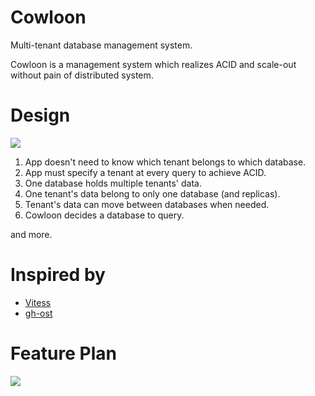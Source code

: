 # Cowloon

Multi-tenant database management system.

Cowloon is a management system which realizes ACID and scale-out without pain of distributed system.

# Design
<img src="https://github.com/mrasu/Cowloon/raw/master/docs/images/design.jpeg">

1. App doesn't need to know which tenant belongs to which database.
2. App must specify a tenant at every query to achieve ACID.
3. One database holds multiple tenants' data.
4. One tenant's data belong to only one database (and replicas).
5. Tenant's data can move between databases when needed.
6. Cowloon decides a database to query. 

and more.

# Inspired by

* [Vitess](https://github.com/vitessio/vitess)
* [gh-ost](https://github.com/github/gh-ost)

# Feature Plan
<img src="https://github.com/mrasu/Cowloon/raw/master/docs/images/to_be.png">
